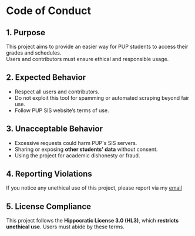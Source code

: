 # Code of Conduct

## 1. Purpose  
This project aims to provide an easier way for PUP students to access their grades and schedules.  
Users and contributors must ensure ethical and responsible usage.

## 2. Expected Behavior  
- Respect all users and contributors.  
- Do not exploit this tool for spamming or automated scraping beyond fair use.  
- Follow PUP SIS website’s terms of use.

## 3. Unacceptable Behavior  
- Excessive requests could harm PUP's SIS servers.  
- Sharing or exposing **other students' data** without consent.  
- Using the project for academic dishonesty or fraud.

## 4. Reporting Violations  
If you notice any unethical use of this project, please report via my [email](mailto:%61%6A%68%69%6E%61%79%32%30%30%34%40%67%6D%61%69%6C%2E%63%6F%6D)
## 5. License Compliance  
This project follows the **Hippocratic License 3.0 (HL3)**, which **restricts unethical use**. Users must abide by these terms.
